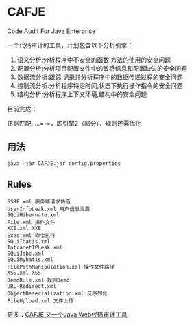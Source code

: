 # CAFJE
Code Audit For Java Enterprise

一个代码审计的工具，计划包含以下分析引擎：

1. 语义分析:分析程序中不安全的函数,方法的使用的安全问题
2. 配置分析:分析项目配置文件中的敏感信息和配置缺失的安全问题
3. 数据流分析:跟踪,记录并分析程序中的数据传递过程的安全问题
4. 控制流分析:分析程序特定时间,状态下执行操作指令的安全问题
5. 结构分析:分析程序上下文环境,结构中的安全问题

目前完成：

正则匹配.....=-=，即引擎2（部分），规则还需优化

## 用法

```
java -jar CAFJE.jar config.properties
```

## Rules

```
SSRF.xml 服务端请求伪造
UserInfoLeak.xml 用户信息泄露
SQLiHibernate.xml
File.xml 操作文件
XXE.xml XXE
Exec.xml 命令执行
SQLiIbatis.xml
IntranetIPLeak.xml
SQLiJdbc.xml
SQLiMybatis.xml
FilePathManipulation.xml 操作文件路径
XSS.xml XSS
DemoRule.xml 规则Demo
URL-Redirect.xml
ObjectDeserialization.xml 反序列化
FileUpload.xml 文件上传
```

更多：[CAFJE 又一个Java Web代码审计工具](http://eveino.com/216.html)
